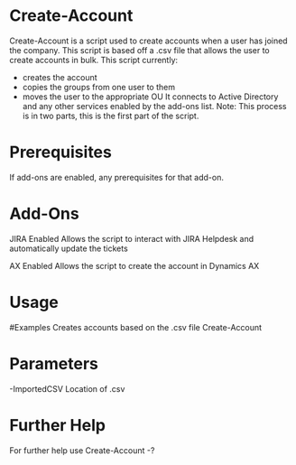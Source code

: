 # Create-Account

Create-Account is a script used to create accounts when a user has joined the company. This script is based off a .csv file that allows the user to create accounts in bulk. This script currently:
- creates the account
- copies the groups from one user to them
- moves the user to the appropriate OU
It connects to Active Directory and any other services enabled by the add-ons list.
Note: This process is in two parts, this is the first part of the script.

# Prerequisites
If add-ons are enabled, any prerequisites for that add-on.

# Add-Ons
JIRA Enabled
Allows the script to interact with JIRA Helpdesk and automatically update the tickets

AX Enabled
Allows the script to create the account in Dynamics AX

# Usage
#Examples
Creates accounts based on the .csv file
Create-Account

# Parameters
-ImportedCSV <string>
Location of .csv

# Further Help
For further help use Create-Account -?
